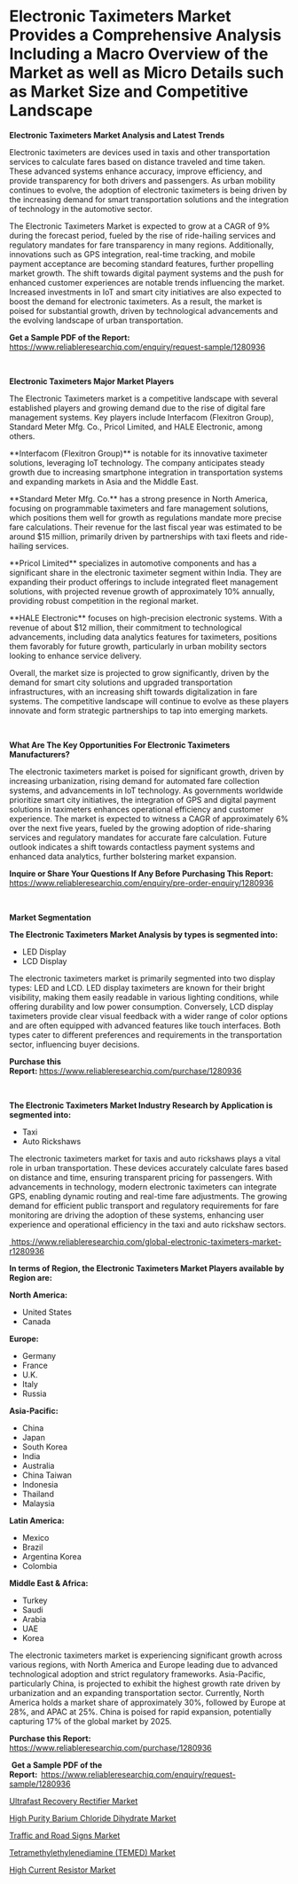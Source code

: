<p><h1>Electronic Taximeters Market Provides a Comprehensive Analysis Including a Macro Overview of the Market as well as Micro Details such as Market Size and Competitive Landscape</h1></p><p><strong>Electronic Taximeters Market Analysis and Latest Trends</strong></p>
<p><p>Electronic taximeters are devices used in taxis and other transportation services to calculate fares based on distance traveled and time taken. These advanced systems enhance accuracy, improve efficiency, and provide transparency for both drivers and passengers. As urban mobility continues to evolve, the adoption of electronic taximeters is being driven by the increasing demand for smart transportation solutions and the integration of technology in the automotive sector.</p><p>The Electronic Taximeters Market is expected to grow at a CAGR of 9% during the forecast period, fueled by the rise of ride-hailing services and regulatory mandates for fare transparency in many regions. Additionally, innovations such as GPS integration, real-time tracking, and mobile payment acceptance are becoming standard features, further propelling market growth. The shift towards digital payment systems and the push for enhanced customer experiences are notable trends influencing the market. Increased investments in IoT and smart city initiatives are also expected to boost the demand for electronic taximeters. As a result, the market is poised for substantial growth, driven by technological advancements and the evolving landscape of urban transportation.</p></p>
<p><strong>Get a Sample PDF of the Report:&nbsp;</strong> <a href="https://www.reliableresearchiq.com/enquiry/request-sample/1280936?utm_campaign=101&utm_medium=2&utm_source=Github&utm_content=ia&utm_term=30092024&utm_id=electronic-taximeters">https://www.reliableresearchiq.com/enquiry/request-sample/1280936</a></p>
<p>&nbsp;</p>
<p><strong>Electronic Taximeters Major Market Players</strong></p>
<p><p>The Electronic Taximeters market is a competitive landscape with several established players and growing demand due to the rise of digital fare management systems. Key players include Interfacom (Flexitron Group), Standard Meter Mfg. Co., Pricol Limited, and HALE Electronic, among others.</p><p>**Interfacom (Flexitron Group)** is notable for its innovative taximeter solutions, leveraging IoT technology. The company anticipates steady growth due to increasing smartphone integration in transportation systems and expanding markets in Asia and the Middle East. </p><p>**Standard Meter Mfg. Co.** has a strong presence in North America, focusing on programmable taximeters and fare management solutions, which positions them well for growth as regulations mandate more precise fare calculations. Their revenue for the last fiscal year was estimated to be around $15 million, primarily driven by partnerships with taxi fleets and ride-hailing services. </p><p>**Pricol Limited** specializes in automotive components and has a significant share in the electronic taximeter segment within India. They are expanding their product offerings to include integrated fleet management solutions, with projected revenue growth of approximately 10% annually, providing robust competition in the regional market.</p><p>**HALE Electronic** focuses on high-precision electronic systems. With a revenue of about $12 million, their commitment to technological advancements, including data analytics features for taximeters, positions them favorably for future growth, particularly in urban mobility sectors looking to enhance service delivery.</p><p>Overall, the market size is projected to grow significantly, driven by the demand for smart city solutions and upgraded transportation infrastructures, with an increasing shift towards digitalization in fare systems. The competitive landscape will continue to evolve as these players innovate and form strategic partnerships to tap into emerging markets.</p></p>
<p>&nbsp;</p>
<p><strong>What Are The Key Opportunities For Electronic Taximeters Manufacturers?</strong></p>
<p><p>The electronic taximeters market is poised for significant growth, driven by increasing urbanization, rising demand for automated fare collection systems, and advancements in IoT technology. As governments worldwide prioritize smart city initiatives, the integration of GPS and digital payment solutions in taximeters enhances operational efficiency and customer experience. The market is expected to witness a CAGR of approximately 6% over the next five years, fueled by the growing adoption of ride-sharing services and regulatory mandates for accurate fare calculation. Future outlook indicates a shift towards contactless payment systems and enhanced data analytics, further bolstering market expansion.</p></p>
<p><strong>Inquire or Share Your Questions If Any Before Purchasing This Report:</strong> <a href="https://www.reliableresearchiq.com/enquiry/pre-order-enquiry/1280936?utm_campaign=101&utm_medium=2&utm_source=Github&utm_content=ia&utm_term=30092024&utm_id=electronic-taximeters">https://www.reliableresearchiq.com/enquiry/pre-order-enquiry/1280936</a></p>
<p>&nbsp;</p>
<p><strong>Market Segmentation</strong></p>
<p><strong>The Electronic Taximeters Market Analysis by types is segmented into:</strong></p>
<p><ul><li>LED Display</li><li>LCD Display</li></ul></p>
<p><p>The electronic taximeters market is primarily segmented into two display types: LED and LCD. LED display taximeters are known for their bright visibility, making them easily readable in various lighting conditions, while offering durability and low power consumption. Conversely, LCD display taximeters provide clear visual feedback with a wider range of color options and are often equipped with advanced features like touch interfaces. Both types cater to different preferences and requirements in the transportation sector, influencing buyer decisions.</p></p>
<p><strong>Purchase this Report:&nbsp;</strong><a href="https://www.reliableresearchiq.com/purchase/1280936?utm_campaign=101&utm_medium=2&utm_source=Github&utm_content=ia&utm_term=30092024&utm_id=electronic-taximeters">https://www.reliableresearchiq.com/purchase/1280936</a></p>
<p>&nbsp;</p>
<p><strong>The Electronic Taximeters Market Industry Research by Application is segmented into:</strong></p>
<p><ul><li>Taxi</li><li>Auto Rickshaws</li></ul></p>
<p><p>The electronic taximeters market for taxis and auto rickshaws plays a vital role in urban transportation. These devices accurately calculate fares based on distance and time, ensuring transparent pricing for passengers. With advancements in technology, modern electronic taximeters can integrate GPS, enabling dynamic routing and real-time fare adjustments. The growing demand for efficient public transport and regulatory requirements for fare monitoring are driving the adoption of these systems, enhancing user experience and operational efficiency in the taxi and auto rickshaw sectors.</p></p>
<p><a href="https://www.reliableresearchiq.com/global-electronic-taximeters-market-r1280936?utm_campaign=101&utm_medium=2&utm_source=Github&utm_content=ia&utm_term=30092024&utm_id=electronic-taximeters">&nbsp;https://www.reliableresearchiq.com/global-electronic-taximeters-market-r1280936</a></p>
<p><strong>In terms of Region, the Electronic Taximeters Market Players available by Region are:</strong></p>
<p>
    <p> <strong> North America: </strong>
        <ul>
            <li>United States</li>
            <li>Canada</li>
        </ul>
        </p> 
    <p> <strong> Europe: </strong>
        <ul>
            <li>Germany</li>
            <li>France</li>
            <li>U.K.</li>
            <li>Italy</li>
            <li>Russia</li>
        </ul>
        </p> 
    <p> <strong> Asia-Pacific: </strong>
        <ul>
            <li>China</li>
            <li>Japan</li>
            <li>South Korea</li>
            <li>India</li>
            <li>Australia</li>
            <li>China Taiwan</li>
            <li>Indonesia</li>
            <li>Thailand</li>
            <li>Malaysia</li>
        </ul>
        </p> 
    <p> <strong> Latin America: </strong>
        <ul>
            <li>Mexico</li>
            <li>Brazil</li>
            <li>Argentina Korea</li>
            <li>Colombia</li>
        </ul>
        </p> 
    <p> <strong> Middle East & Africa: </strong>
        <ul>
            <li>Turkey</li>
            <li>Saudi</li>
            <li>Arabia</li>
            <li>UAE</li>
            <li>Korea</li>
        </ul>
    </p>
    </p>
<p><p>The electronic taximeters market is experiencing significant growth across various regions, with North America and Europe leading due to advanced technological adoption and strict regulatory frameworks. Asia-Pacific, particularly China, is projected to exhibit the highest growth rate driven by urbanization and an expanding transportation sector. Currently, North America holds a market share of approximately 30%, followed by Europe at 28%, and APAC at 25%. China is poised for rapid expansion, potentially capturing 17% of the global market by 2025.</p></p>
<p><strong>Purchase this Report: </strong><a href="https://www.reliableresearchiq.com/purchase/1280936?utm_campaign=101&utm_medium=2&utm_source=Github&utm_content=ia&utm_term=30092024&utm_id=electronic-taximeters">https://www.reliableresearchiq.com/purchase/1280936</a></p>
<p>&nbsp;<strong>Get a Sample PDF of the Report:&nbsp;&nbsp;</strong><a href="https://www.reliableresearchiq.com/enquiry/request-sample/1280936?utm_campaign=101&utm_medium=2&utm_source=Github&utm_content=ia&utm_term=30092024&utm_id=electronic-taximeters">https://www.reliableresearchiq.com/enquiry/request-sample/1280936</a></p>
<p><strong></strong></p>
<p><p><a href="https://www.linkedin.com/pulse/ultrafast-recovery-rectifier-market2024-2031-industry-insights-nueve?utm_campaign=101&utm_medium=2&utm_source=Github&utm_content=ia&utm_term=30092024&utm_id=electronic-taximeters">Ultrafast Recovery Rectifier Market</a></p><p><a href="https://github.com/AnamariaOsmani252/Market-Research-Report-List-1/blob/main/high-purity-barium-chloride-dihydrate-market.md?utm_campaign=101&utm_medium=2&utm_source=Github&utm_content=ia&utm_term=30092024&utm_id=electronic-taximeters">High Purity Barium Chloride Dihydrate Market</a></p><p><a href="https://www.linkedin.com/pulse/traffic-road-signs-market-global-insights-sales-trends-stywe?utm_campaign=101&utm_medium=2&utm_source=Github&utm_content=ia&utm_term=30092024&utm_id=electronic-taximeters">Traffic and Road Signs Market</a></p><p><a href="https://github.com/allegrayx16ca/Market-Research-Report-List-1/blob/main/tetramethylethylenediamine-temed-market.md?utm_campaign=101&utm_medium=2&utm_source=Github&utm_content=ia&utm_term=30092024&utm_id=electronic-taximeters">Tetramethylethylenediamine (TEMED) Market</a></p><p><a href="https://issuu.com/reportprime-2/docs/high-current-resistor-market-size-2_7180e0fcd97f32?utm_campaign=101&utm_medium=2&utm_source=Github&utm_content=ia&utm_term=30092024&utm_id=electronic-taximeters">High Current Resistor Market</a></p></p>